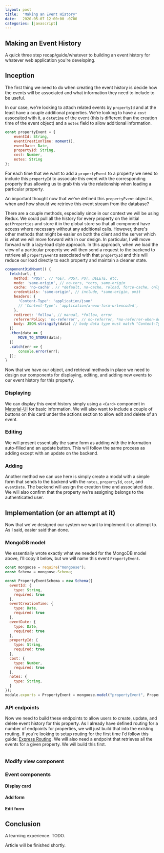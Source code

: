 ```yaml
---
layout: post
title:  "Making an Event History"
date:   2020-05-07 12:00:00 -0700
categories: [javascript]
---
```


## Making an Event History

A quick three step recap/guide/whatever to building an event history for whatever web application you're developing.

## Inception

The first thing we need to do when creating the event history is decide how the events will be associated and what information they need to include to be useful.

In our case, we're looking to attach related events by `propertyId` and at the least have a couple additional properties. We're looking to have a `cost` assocaited with it, a `datetime` of the event (this is different than the creation time of the event object) and a `notes` field to allow additional information.


```javascript
const propertyEvent = {
    eventId: String,
    eventCreationTime: moment(),
    eventDate: Date,
    propertyId: String,
    cost: Number,
    notes: String
};
```

For each time that we want to add a `propertyEvent` to a property we need to include this `propertyId` to associate this event with the corresponding property thus allowing us to grab this via the relationship when loading a particular property.

An important thought now that we've defined this `propertyEvent` object is, when and how should we retrieve this event stream from the database?

There are a couple methods, especially since in our context we will be using Redux. We could pull all the history for every property on the initial `getProperties` and store it in the global store so that all component have access where necessary without any additional calls. However, there's other methods that might be easier on both the client and the server which is what we will move forward with in our design. In particular, I will move forward with a lazy-load style approach. In this approach, when we load the view of a particular property we will then send a request to the backend to retrieve all `propertyEvent`s associated with that `propertyId` and this will reduce our load directly to each property and maintain a cleaner state.

```javascript
componentDidMount() {
  fetch(url, {
    method: 'POST', // *GET, POST, PUT, DELETE, etc.
    mode: 'same-origin', // no-cors, *cors, same-origin
    cache: 'no-cache', // *default, no-cache, reload, force-cache, only-if-cached
    credentials: 'same-origin', // include, *same-origin, omit
    headers: {
      'Content-Type': 'application/json'
      // 'Content-Type': 'application/x-www-form-urlencoded',
    },
    redirect: 'follow', // manual, *follow, error
    referrerPolicy: 'no-referrer', // no-referrer, *no-referrer-when-downgrade, origin, origin-when-cross-origin, same-origin, strict-origin, strict-origin-when-cross-origin, unsafe-url
    body: JSON.stringify(data) // body data type must match "Content-Type" header
  })
  .then(data => {
      MOVE_TO_STORE(data);
  })
  .catch(err => {
      console.error(err);
  });
}
```

Now that we have our object, and retrieval methods in place we need to design our components for displaying, editing, and adding new events to our event history for this property.

### Displaying

We can display this event history simply using a `<Card>` component in [Material-UI](https://material-ui.com) for basic information. We will also want to include a couple of buttons on this card under the actions section to allow edit and delete of an event.

### Editing

We will present essentially the same form as adding with the information auto-filled and an update button. This will follow the same process as adding except with an update on the backend.

### Adding

Another method we can use here is simply create a modal with a simple form that sends to the backend with the `notes`, `propertyId`, `cost`, and `eventDate`. The backend will assign the creation time and associated data. We will also confirm that the property we're assigning belongs to the authenticated user.

## Implementation (or an attempt at it)

Now that we've designed our system we want to implement it or attempt to. As I said, easier said than done.

### MongoDB model

We essentially wrote exactly what we needed for the MongoDB model above, I'll copy it below, but we will name this event `PropertyEvent`.

```javascript
const mongoose = require("mongoose");
const Schema = mongoose.Schema;

const PropertyEventSchema = new Schema({
  eventId: {
    type: String,
    required: true
  },
  eventCreationTime: {
    type: Date,
    required: true
  },
  eventDate: {
    type: Date,
    required: true
  },
  propertyId: {
    type: String,
    required: true
  },
  cost: {
    type: Number,
    required: true
  },
  notes: {
    type: String,
  }
});
module.exports = PropertyEvent = mongoose.model("propertyEvent", PropertyEventSchema);
```

### API endpoints

Now we need to build these endpoints to allow users to create, update, and delete event history for this property. As I already have defined routing for a number of endpoints for properties, we will just build that into the existing routing. If you're looking to setup routing for the first time I'd follow this guide: [Express Routing](https://expressjs.com/en/guide/routing.html). We will also need a endpoint that retrieves all the events for a given property. We will build this first.

```javascript

```

### Modify view component

### Event components

#### Display card

#### Add form

#### Edit form

## Conclusion

A learning experience. TODO.

Article will be finished shortly.
